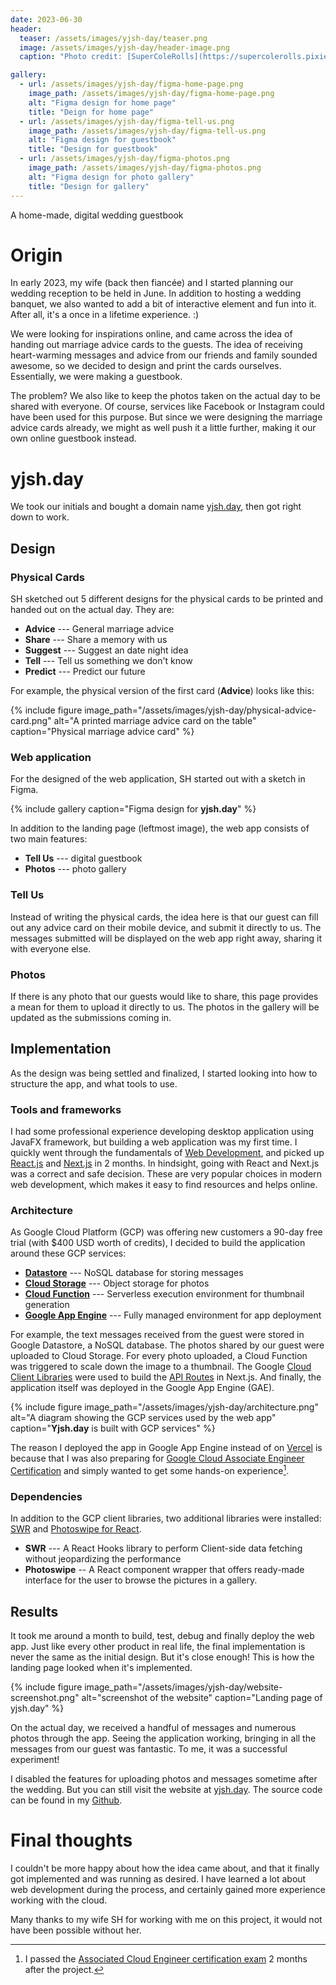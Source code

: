 ```yaml
---
date: 2023-06-30
header:
  teaser: /assets/images/yjsh-day/teaser.png
  image: /assets/images/yjsh-day/header-image.png
  caption: "Photo credit: [SuperColeRolls](https://supercolerolls.pixieset.com/)"

gallery:
  - url: /assets/images/yjsh-day/figma-home-page.png
    image_path: /assets/images/yjsh-day/figma-home-page.png
    alt: "Figma design for home page"
    title: "Deign for home page"
  - url: /assets/images/yjsh-day/figma-tell-us.png
    image_path: /assets/images/yjsh-day/figma-tell-us.png
    alt: "Figma design for guestbook"
    title: "Design for guestbook"
  - url: /assets/images/yjsh-day/figma-photos.png
    image_path: /assets/images/yjsh-day/figma-photos.png
    alt: "Figma design for photo gallery"
    title: "Design for gallery"
---
```


A home-made, digital wedding guestbook

# Origin

In early 2023, my wife (back then fiancée) and I started planning our wedding reception to be held in June. In addition to hosting a wedding banquet, we also wanted to add a bit of interactive element and fun into it. After all, it's a once in a lifetime experience. :)

We were looking for inspirations online, and came across the idea of handing out marriage advice cards to the guests. The idea of receiving heart-warming messages and advice from our friends and family sounded awesome, so we decided to design and print the cards ourselves. Essentially, we were making a guestbook.

The problem? We also like to keep the photos taken on the actual day to be shared with everyone. Of course, services like Facebook or Instagram could have been used for this purpose. But since we were designing the marriage advice cards already, we might as well push it a little further, making it our own online guestbook instead.

# yjsh.day

We took our initials and bought a domain name [yjsh.day](https:yjsh.day), then got right down to work.

## Design

### Physical Cards

SH sketched out 5 different designs for the physical cards to be printed and handed out on the actual day. They are:

- **Advice** --- General marriage advice
- **Share** --- Share a memory with us
- **Suggest** --- Suggest an date night idea
- **Tell** --- Tell us something we don't know
- **Predict** --- Predict our future

For example, the physical version of the first card (**Advice**) looks like this:

{% include figure image_path="/assets/images/yjsh-day/physical-advice-card.png" alt="A printed marriage advice card on the table" caption="Physical marriage advice card" %}

### Web application

For the designed of the web application, SH started out with a sketch in Figma.

{% include gallery caption="Figma design for **yjsh.day**" %}

In addition to the landing page (leftmost image), the web app consists of two main features:

- **Tell Us** --- digital guestbook
- **Photos** --- photo gallery

### Tell Us

Instead of writing the physical cards, the idea here is that our guest can fill out any advice card on their mobile device, and submit it directly to us. The messages submitted will be displayed on the web app right away, sharing it with everyone else.

### Photos

If there is any photo that our guests would like to share, this page provides a mean for them to upload it directly to us. The photos in the gallery will be updated as the submissions coming in.

## Implementation

As the design was being settled and finalized, I started looking into how to structure the app, and what tools to use.

### Tools and frameworks

I had some professional experience developing desktop application using JavaFX framework, but building a web application was my first time. I quickly went through the fundamentals of [Web Development](https://developer.mozilla.org/en-US/docs/Learn), and picked up [React.js](https://react.dev/learn) and [Next.js](https://nextjs.org/docs) in 2 months. In hindsight, going with React and Next.js was a correct and safe decision. These are very popular choices in modern web development, which makes it easy to find resources and helps online.

### Architecture

As Google Cloud Platform (GCP) was offering new customers a 90-day free trial (with $400 USD worth of credits), I decided to build the application around these GCP services:

- [**Datastore**](https://cloud.google.com/datastore/docs) --- NoSQL database for storing messages
- [**Cloud Storage**](https://cloud.google.com/storage/docs) --- Object storage for photos
- [**Cloud Function**](https://cloud.google.com/functions/docs) --- Serverless execution environment for thumbnail generation
- [**Google App Engine**](https://cloud.google.com/appengine/docs/nodejs) --- Fully managed environment for app deployment

For example, the text messages received from the guest were stored in Google Datastore, a NoSQL database. The photos shared by our guest were uploaded to Cloud Storage. For every photo uploaded, a Cloud Function was triggered to scale down the image to a thumbnail. The Google [Cloud Client Libraries](https://cloud.google.com/nodejs/docs/reference) were used to build the [API Routes](https://nextjs.org/docs/pages/building-your-application/routing/api-routes) in Next.js. And finally, the application itself was deployed in the Google App Engine (GAE).

{% include figure image_path="/assets/images/yjsh-day/architecture.png" alt="A diagram showing the GCP services used by the web app" caption="**Yjsh.day** is built with GCP services" %}

The reason I deployed the app in Google App Engine instead of on [Vercel](https://vercel.com/) is because that I was also preparing for [Google Cloud Associate Engineer Certification](https://cloud.google.com/learn/certification/cloud-engineer) and simply wanted to get some hands-on experience[^1].

### Dependencies

In addition to the GCP client libraries, two additional libraries were installed: [SWR](https://swr.vercel.app/) and [Photoswipe for React](https://photoswipe.com/react-image-gallery/).

- **SWR** --- A React Hooks library to perform Client-side data fetching without jeopardizing the performance
- **Photoswipe** -- A React component wrapper that offers ready-made interface for the user to browse the pictures in a gallery.

## Results

It took me around a month to build, test, debug and finally deploy the web app. Just like every other product in real life, the final implementation is never the same as the initial design. But it's close enough! This is how the landing page looked when it's implemented.

{% include figure image_path="/assets/images/yjsh-day/website-screenshot.png" alt="screenshot of the website" caption="Landing page of yjsh.day" %}

On the actual day, we received a handful of messages and numerous photos through the app. Seeing the application working, bringing in all the messages from our guest was fantastic. To me, it was a successful experiment!

I disabled the features for uploading photos and messages sometime after the wedding. But you can still visit the website at [yjsh.day](https:yjsh.day). The source code can be found in my [Github](https://github.com/TheUncertaintim/yjsh-day).

<!-- ### Hidden feature

One hidden feature baked into the app is to animate the messages received being written down one after another. This came in handy on the actual day, as the guests not using their mobile devices could choose to read the text messages on a TV instead.

{% include figure image_path="/assets/images/yjsh-day/handwriting-animation.gif" alt="Animation of messages being written down on a card" caption="Animating the text messages received" %}

You can still see it happening [here](https://yjsh.day/animate). The code for animating the text was adapted from [this SO answer](https://stackoverflow.com/questions/29911143/how-can-i-animate-the-drawing-of-text-on-a-web-page). -->

# Final thoughts

I couldn't be more happy about how the idea came about, and that it finally got implemented and was running as desired. I have learned a lot about web development during the process, and certainly gained more experience working with the cloud.

Many thanks to my wife SH for working with me on this project, it would not have been possible without her.

[^1]: I passed the [Associated Cloud Engineer certification exam](https://google.accredible.com/7cfc739f-27ef-4e2d-85a2-38c82dd99391) 2 months after the project.
